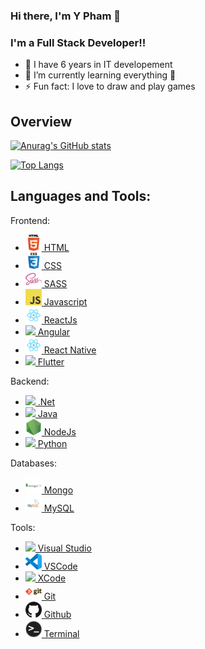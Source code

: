 ### Hi there, I'm Y Pham 👋
### I'm a Full Stack Developer!!

- 🔭 I have 6 years in IT developement
- 🌱 I’m currently learning everything 🤣
- ⚡ Fun fact: I love to draw and play games

## Overview
[![Anurag's GitHub stats](https://github-readme-stats.vercel.app/api?username=phamyqb)](https://github.com/anuraghazra/github-readme-stats)

[![Top Langs](https://github-readme-stats.vercel.app/api/top-langs/?username=phamyqb&layout=compact)](https://github.com/anuraghazra/github-readme-stats)

## Languages and Tools:
Frontend:
- [<img width="26px" src="https://raw.githubusercontent.com/github/explore/80688e429a7d4ef2fca1e82350fe8e3517d3494d/topics/html/html.png" /> HTML]()
- [<img width="26px" src="https://raw.githubusercontent.com/github/explore/80688e429a7d4ef2fca1e82350fe8e3517d3494d/topics/css/css.png" /> CSS]()
- [<img width="26px" src="https://raw.githubusercontent.com/github/explore/80688e429a7d4ef2fca1e82350fe8e3517d3494d/topics/sass/sass.png" /> SASS]()
- [<img width="26px" src="https://raw.githubusercontent.com/github/explore/80688e429a7d4ef2fca1e82350fe8e3517d3494d/topics/javascript/javascript.png" /> Javascript]()
- [<img width="26px" src="https://raw.githubusercontent.com/github/explore/80688e429a7d4ef2fca1e82350fe8e3517d3494d/topics/react/react.png" /> ReactJs]()
- [<img width="26px" src="https://cdn.icon-icons.com/icons2/2699/PNG/512/angular_logo_icon_169595.png" /> Angular]()
- [<img width="26px" src="https://raw.githubusercontent.com/github/explore/80688e429a7d4ef2fca1e82350fe8e3517d3494d/topics/react/react.png" /> React Native]()
- [<img width="26px" src="https://yt3.ggpht.com/ytc/AKedOLRt1d4p7bPylasq_66BIC8-k3hkyVjJ2JICQITK=s176-c-k-c0x00ffffff-no-rj" /> Flutter]()

Backend:
- [<img width="26px" src="https://img.favpng.com/23/10/7/c-programming-language-logo-microsoft-visual-studio-net-framework-png-favpng-WLLTMqZhSPAk9q3DTh993fZnh.jpg" /> .Net]()
- [<img width="26px" src="https://www.oracle.com/a/ocom/img/obic-java-cup.svg" /> Java]()
- [<img width="26px" src="https://raw.githubusercontent.com/github/explore/80688e429a7d4ef2fca1e82350fe8e3517d3494d/topics/nodejs/nodejs.png" /> NodeJs]()
- [<img width="26px" src="https://www.python.org/static/img/python-logo-large.c36dccadd999.png?1576869008" /> Python]()

Databases:
- [<img width="26px" src="https://raw.githubusercontent.com/github/explore/80688e429a7d4ef2fca1e82350fe8e3517d3494d/topics/mongodb/mongodb.png" /> Mongo]()
- [<img width="26px" src="https://raw.githubusercontent.com/github/explore/80688e429a7d4ef2fca1e82350fe8e3517d3494d/topics/mysql/mysql.png" /> MySQL]()

Tools:
- [<img width="26px" src="https://visualstudio.microsoft.com/wp-content/uploads/2019/06/BrandVisualStudioWin2019-3.svg" /> Visual Studio]()
- [<img width="26px" src="https://raw.githubusercontent.com/github/explore/80688e429a7d4ef2fca1e82350fe8e3517d3494d/topics/visual-studio-code/visual-studio-code.png" /> VSCode]()
- [<img width="26px" src="https://upload.wikimedia.org/wikipedia/vi/f/f0/Xcode-128x128_2x.png" /> XCode]()
- [<img width="26px" src="https://raw.githubusercontent.com/github/explore/80688e429a7d4ef2fca1e82350fe8e3517d3494d/topics/git/git.png" /> Git]()
- [<img width="26px" src="https://raw.githubusercontent.com/github/explore/78df643247d429f6cc873026c0622819ad797942/topics/github/github.png" /> Github]()
- [<img width="26px" style="margin-top: 2px" src="https://raw.githubusercontent.com/github/explore/80688e429a7d4ef2fca1e82350fe8e3517d3494d/topics/terminal/terminal.png" /> Terminal]()
<br />
<br />

[facebook]: https://www.facebook.com/phamyqb
